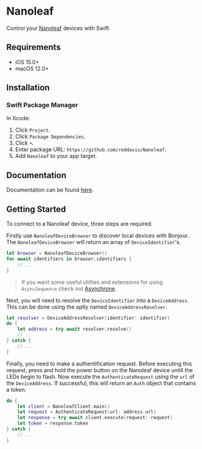# Nanoleaf

Control your [Nanoleaf](http://nanoleaf.me) devices with Swift.

## Requirements

- iOS 15.0+
- macOS 12.0+

## Installation

### Swift Package Manager

In Xcode:

1. Click `Project`.
2. Click `Package Dependencies`.
3. Click `+`.
4. Enter package URL: `https://github.com/reddavis/Nanoleaf`.
5. Add `Nanoleaf` to your app target.

## Documentation

Documentation can be found [here](https://nanoleaf-six.vercel.app).

## Getting Started

To connect to a Nanoleaf device, three steps are required.

Firstly use `NanoleafDeviceBrowser` to discover local devices with Bonjour. The `NanoleafDeviceBrowser` will return an array of `DeviceIdentifier`'s.

```swift
let browser = NanoleafDeviceBrowser()
for await identifiers in browser.identifiers {
    // ...
}
```

> If you want some useful utilties and extensions for using `AsyncSequence` check out [Asynchrone](https://github.com/reddavis/Asynchrone).

Next, you will need to resolve the `DeviceIdentifier` into a `DeviceAddress`. This can be done using the aptly named `DeviceAddressResolver`.

```swift
let resolver = DeviceAddressResolver(identifier: identifier)
do {
    let address = try await resolver.resolve()
    // ...
} catch {
    // ...
}
```

Finally, you need to make a authentification request. Before executing this request, press and hold the power button on the Nanoleaf device untill the LEDs begin to flash. Now execute the `AuthenticateRequest` using the `url` of the `DeviceAddress`. If successful, this will return an `Auth` object that contains a token.

```swift
do {
    let client = NanoleafClient.main()
    let request = AuthenticateRequest(url: address.url)
    let response = try await client.execute(request: request)
    let token = response.token
} catch {
    // ...
}

```
